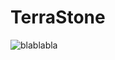 # TerraStone

![blablabla](https://www.baradel-paysage.com/wp-content/uploads/2018/07/0004_baradel-paysage-eau-400x284.jpg)
